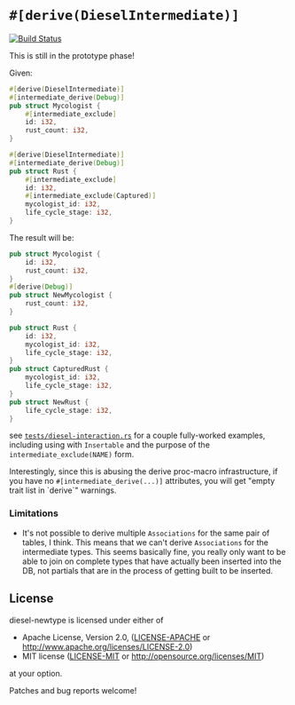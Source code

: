 # `#[derive(DieselIntermediate)]`

[![Build Status](https://travis-ci.org/quodlibetor/diesel-derive-intermediate.svg?branch=master)](https://travis-ci.org/quodlibetor/diesel-derive-intermediate)

This is still in the prototype phase!

Given:

```rust
#[derive(DieselIntermediate)]
#[intermediate_derive(Debug)]
pub struct Mycologist {
    #[intermediate_exclude]
    id: i32,
    rust_count: i32,
}

#[derive(DieselIntermediate)]
#[intermediate_derive(Debug)]
pub struct Rust {
    #[intermediate_exclude]
    id: i32,
    #[intermediate_exclude(Captured)]
    mycologist_id: i32,
    life_cycle_stage: i32,
}
```

The result will be:

```rust
pub struct Mycologist {
    id: i32,
    rust_count: i32,
}
#[derive(Debug)]
pub struct NewMycologist {
    rust_count: i32,
}

pub struct Rust {
    id: i32,
    mycologist_id: i32,
    life_cycle_stage: i32,
}
pub struct CapturedRust {
    mycologist_id: i32,
    life_cycle_stage: i32,
}
pub struct NewRust {
    life_cycle_stage: i32,
}
```

see [`tests/diesel-interaction.rs`](tests/diesel-interaction.rs) for a couple
fully-worked examples, including using with `Insertable` and the purpose of the
`intermediate_exclude(NAME)` form.

Interestingly, since this is abusing the derive proc-macro infrastructure, if
you have no `#[intermediate_derive(...)]` attributes, you will get
"empty trait list in \`derive\`" warnings.

### Limitations

* It's not possible to derive multiple `Associations` for the same pair of
  tables, I think. This means that we can't derive `Associations` for the
  intermediate types. This seems basically fine, you really only want to be
  able to join on complete types that have actually been inserted into the DB,
  not partials that are in the process of getting built to be inserted.

## License

diesel-newtype is licensed under either of

 * Apache License, Version 2.0, ([LICENSE-APACHE](LICENSE-APACHE) or
   http://www.apache.org/licenses/LICENSE-2.0)
 * MIT license ([LICENSE-MIT](LICENSE-MIT) or
   http://opensource.org/licenses/MIT)

at your option.

Patches and bug reports welcome!
